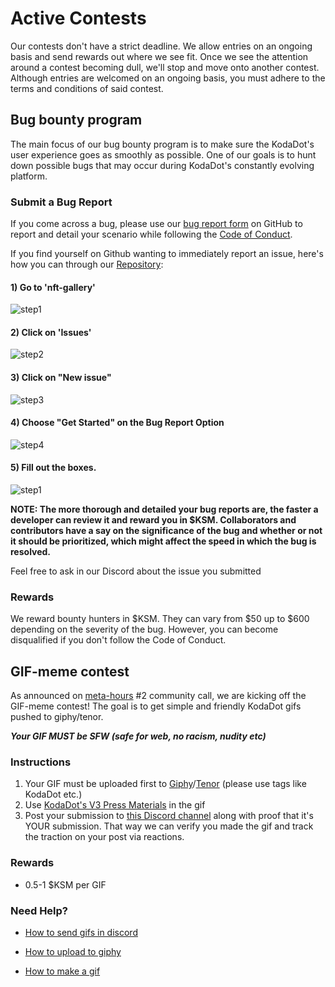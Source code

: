 # Active Contests
Our contests don't have a strict deadline. We allow entries on an ongoing basis and send rewards out where we see fit. Once we see the attention around a contest becoming dull, we'll stop and move onto another contest. Although entries are welcomed on an ongoing basis, you must adhere to the terms and conditions of said contest.

## Bug bounty program
The main focus of our bug bounty program is to make sure the KodaDot's user experience goes as smoothly as possible. One of our goals is to hunt down possible bugs that may occur during KodaDot's constantly evolving platform.


### Submit a Bug Report
If you come across a bug, please use our [bug report form](https://github.com/kodadot/nft-gallery/issues/new?assignees=&labels=bug&template=bug.yml&title=Be+descriptive+and+short) on GitHub to report and detail your scenario while following the [Code of Conduct](https://github.com/kodadot/nft-gallery/blob/main/CODE_OF_CONDUCT.md).


If you find yourself on Github wanting to immediately report an issue, here's how you can through our [Repository](https://github.com/kodadot/nft-gallery):


#### 1) Go to 'nft-gallery'
![step1](/bug_report/step1.png)
#### 2) Click on 'Issues'
![step2](/bug_report/step2.png)

#### 3) Click on "New issue"
![step3](/bug_report/step3.png)

#### 4) Choose "Get Started" on the Bug Report Option
![step4](/bug_report/step4.png)

#### 5) Fill out the boxes.
![step1](/bug_report/step5.png)



**NOTE: The more thorough and detailed your bug reports are, the faster a developer can review it and reward you in $KSM. Collaborators and contributors have a say on the significance of the bug and whether or not it should be prioritized, which might affect the speed in which the bug is resolved.**

Feel free to ask in our Discord about the issue you submitted

### Rewards
We reward bounty hunters in $KSM. They can vary from $50 up to $600 depending on the severity of the bug. However, you can become disqualified if you don't follow the Code of Conduct.



## GIF-meme contest
As announced on [meta-hours](meta_hours.md) #2 community call, we are kicking off the GIF-meme contest! The goal is to get simple and friendly KodaDot gifs pushed to giphy/tenor. 

***Your GIF MUST be SFW (safe for web, no racism, nudity etc)***

### Instructions

1) Your GIF must be uploaded first to [Giphy](https://giphy.com/)/[Tenor](https://tenor.com/) (please use tags like KodaDot etc.)
2) Use [KodaDot's V3 Press Materials](https://github.com/kodadot/kodadot-presskit/tree/main/v3) in the gif
4) Post your submission to [this Discord channel](https://discord.gg/3aG6SrhFNE) along with proof that it's YOUR submission. That way we can verify you made the gif and track the traction on your post via reactions.

### Rewards

- 0.5-1 $KSM per GIF


### Need Help?

- [How to send gifs in discord](https://support.discord.com/hc/en-us/articles/360021235192-Sending-GIFs-on-Discord)

- [How to upload to giphy](https://support.giphy.com/hc/en-us/articles/360019977552-How-to-Upload)

- [How to make a gif](https://support.giphy.com/hc/en-us/articles/360019674452-How-To-Make-A-GIF)





